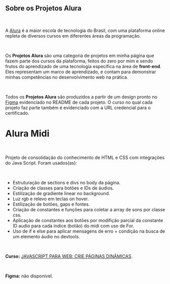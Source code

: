 ## Sobre os Projetos Alura

<br>

A [Alura](https://www.alura.com.br/) é a maior escola de tecnologia do Brasil, com uma plataforma online repleta de diversos cursos em diferentes áreas da programação.

<br>

Os **Projetos Alura** são uma categoria de projetos em minha página que fazem parte dos cursos da plataforma, feitos do zero por mim e sendo frutos do aprendizado de uma tecnologia específica na área de **front-end**. Eles representam um marco de aprendizado, e contam para demonstrar minhas competências no desenvolvimento web na prática.

<br>

Todos os **Projetos Alura** são produzidos a partir de um design pronto no [Figma](https://www.figma.com/) evidenciado no README de cada projeto. O curso no qual cada projeto faz parte também é evidenciado com a URL credencial para o certificado.

# Alura Midi

<br>

Projeto de consolidação do conhecimento de HTML e CSS com integrações do Java Script. Foram usados(as):

<br>

* Estruturação de sections e divs no body da página.
* Criação de classes para botões e IDs de áudios.
* Estilização de gradiente linear no background. 
* Luz rgb e relevo em teclas on hover.
* Estilização de botões, gaps e fontes.
* Criação de constantes e funções para coletar a array de sons por classe css.
* Aplicação de constantes aos botões por modifição parcial da constante ID audio para cada índice (botão) do midi com uso de For.
* Uso de if e else para aplicar mensagens de erro + condição na busca de um elemento áudio no devtools.

<br>

**Curso:** [JAVASCRIPT PARA WEB: CRIE PÁGINAS DINÂMICAS](https://cursos.alura.com.br/certificate/d69101af-24b0-4706-8350-0657b6970c48).

<br>

**Figma:** não disponível.
